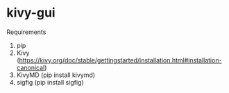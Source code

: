 # kivy-gui


Requirements
1. pip
2. Kivy   (https://kivy.org/doc/stable/gettingstarted/installation.html#installation-canonical)
3. KivyMD (pip install kivymd)
4. sigfig (pip install sigfig)
